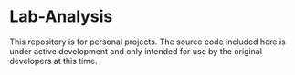 # Lab-Analysis
This repository is for personal projects. The source code included here is under active development and only intended for use by the original developers at this time.